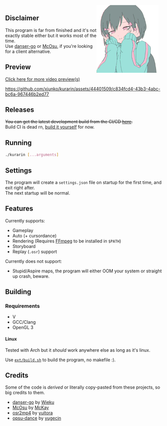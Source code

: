 <div style="float: right; text-align: center;">
    <div>
        <a href="https://youtu.be/2b1IexhKPz4" title="Image is courtesy of Iyowa.">
            <img width="200" align="right" style="float: right; margin: 0 10px 0 0;" alt="Kurarin" src="assets/common/textures/kurarin.png">
        </a>
    </div>
</div>

## Disclaimer

This program is far from finished and it's not exactly stable either but it works most of the time. <br/>
Use [danser-go](https://github.com/Wieku/danser-go) or [McOsu](https://github.com/McKay42/McOsu), if you're looking for a client alternative.

## Preview
[Click here for more video preview(s)](PREVIEWS.md)

https://github.com/xjunko/kurarin/assets/44401509/c834fcd4-43b3-4abc-bc6a-967446b2ed77

## Releases

~~You can get the latest development build from the CI/CD
[here](https://github.com/FireRedz/kurarin/actions/workflows/ci.yml).~~ <br />
Build CI is dead rn, [build it yourself](#building) for now.

## Running

```bash
./kurarin [...arguments]
```

## Settings

The program will create a `settings.json` file on startup for the first time, and exit right after. <br/>
The next startup will be normal.

## Features

Currently supports:

- Gameplay
- Auto (+ cursordance)
- Rendering (Requires [FFmpeg](https://ffmpeg.org/) to be installed in `$PATH`)
- Storyboard
- Replay (`.osr`) support

Currently does not support:

- Stupid/Aspire maps, the program will either OOM your system or straight up crash, beware.

## Building

### Requirements

- V
- GCC/Clang
- OpenGL 3

#### Linux

Tested with Arch but it _should_ work anywhere else as long as it's linux.

Use [`ext/build.sh`](https://github.com/FireRedz/kurarin/blob/rewrite/ext/build.sh) to build the program, no makefile :).

## Credits

Some of the code is _derived_ or literally copy-pasted from these projects, so big credits to them.

- [danser-go](https://github.com/Wieku/danser-go) by [Wieku](https://github.com/Wieku)
- [McOsu](https://github.com/McKay42/McOsu) by [McKay](https://github.com/McKay42)
- [osr2mp4](https://github.com/uyitroa/osr2mp4-core) by [yuitora](https://github.com/uyitroa)
- [opsu-dance](https://github.com/yugecin/opsu-dance) by [yugecin](https://github.com/yugecin)
